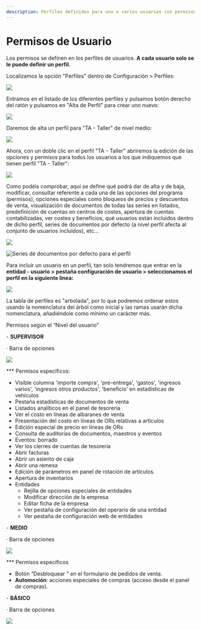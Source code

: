 ```yaml
---
description: Perfiles definidos para uno o varios usuarios con permisos similares
---
```


# Permisos de Usuario

Los permisos se definen en los perfiles de usuarios. **A cada usuario solo se le puede definir un perfil.**

Localizamos la opción "Perfiles" dentro de Configuración > Perfiles:

![](<../../../.gitbook/assets/image (165).png>)

Entramos en el listado de los diferentes perfiles y pulsamos botón derecho del ratón y pulsamos en "Alta de Perfil" para crear uno nuevo:

![](<../../../.gitbook/assets/image (166).png>)

Daremos de alta un perfil para "TA - Taller" de nivel medio:

![](<../../../.gitbook/assets/image (167).png>)

Ahora, con un doble clic en el perfil "TA - Taller" abriremos la edición de las opciones y permisos para todos los usuarios a los que indiquemos que tienen perfil "TA - Taller":

![](<../../../.gitbook/assets/image (168).png>)

Como podéis comprobar, aquí se define qué podrá dar de alta y de baja, modificar, consultar referente a cada una de las opciones del programa (permisos), opciones especiales como bloqueos de precios y descuentos de venta, visualización de documentos de todas las series en listados, predefinición de cuentas en centros de costes, apertura de cuentas contabilizadas, ver costes y beneficios, qué usuarios están incluidos dentro de dicho perfil, series de documentos por defecto (a nivel perfil afecta al conjunto de usuarios incluidos), etc...

![](<../../../.gitbook/assets/imagen (22) (1).png>)

![Series de documentos por defecto para el perfil](<../../../.gitbook/assets/image (170).png>)

Para incluir un usuario en un perfil, tan solo tendremos que entrar en la **entidad - usuario > pestaña configuración de usuario > seleccionamos el perfil en la siguiente línea:**

![](<../../../.gitbook/assets/image (169).png>)

La tabla de perfiles es "arbolada", por lo que podremos ordenar estos usando la nomenclatura del árbol como inicial y las ramas usarán dicha nomenclatura, añadiéndole como mínimo un carácter más.

Permisos según el “Nivel del usuario”

\- **SUPERVISOR**

· Barra de opciones

![](<../../../.gitbook/assets/imagen (18) (1) (1).png>)

\*\*\* Permisos específicos:

* Visible columna 'importe compra', 'pre-entrega', 'gastos', 'ingresos varios', 'ingresos otros productos', 'beneficio' en estadísticas de vehículos
* Pestaña estadísticas de documentos de venta
* Listados analíticos en el panel de tesorería
* Ver el costo en líneas de albaranes de venta
* Presentación del costo en líneas de ORs relativas a artículos
* Edición especial de precio en líneas de ORs
* Consulta de auditorías de documentos, maestros y eventos
* Eventos: borrado
* Ver los cierres de cuentas de tesorería
* Abrir facturas
* Abrir un asiento de caja
* Abrir una remesa
* Edición de parámetros en panel de rotación de artículos.
* Apertura de inventarios
* Entidades
  * Rejilla de opciones especiales de entidades
  * Modificar dirección de la empresa
  * Editar ficha de la empresa
  * Ver pestaña de configuración del operario de una entidad
  * Ver pestaña de configuración web de entidades

\- **MEDIO**

· Barra de opciones

![](<../../../.gitbook/assets/imagen (20) (1).png>)

\*\*\* Permisos específicos

* Botón “Desbloquear “ en el formulario de pedidos de venta.
* **Automoción**: acciones especiales de compras (acceso desde el panel de compras).

\- **BÁSICO**

· Barra de opciones

![](<../../../.gitbook/assets/imagen (21) (1).png>)

